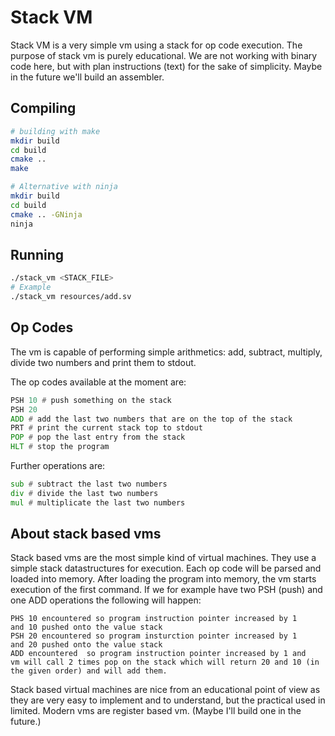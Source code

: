 # Stack VM

Stack VM is a very simple vm using a stack for op code execution. The purpose of stack vm is purely educational. We are not working with binary code here, but with plan instructions (text) for the sake
of simplicity.
Maybe in the future we'll build an assembler.

## Compiling

```bash
# building with make
mkdir build
cd build
cmake ..
make

# Alternative with ninja
mkdir build
cd build
cmake .. -GNinja
ninja
```

## Running

```bash
./stack_vm <STACK_FILE>
# Example
./stack_vm resources/add.sv
```

## Op Codes
The vm is capable of performing simple arithmetics: add, subtract, multiply, divide two numbers and print them to stdout.

The op codes available at the moment are:
```asm
PSH 10 # push something on the stack
PSH 20
ADD # add the last two numbers that are on the top of the stack
PRT # print the current stack top to stdout
POP # pop the last entry from the stack
HLT # stop the program
```
Further operations are:
```asm
sub # subtract the last two numbers
div # divide the last two numbers
mul # multiplicate the last two numbers
```

## About stack based vms
Stack based vms are the most simple kind of virtual machines. They use a simple stack datastructures for execution.
Each op code will be parsed and loaded into memory. After loading the program into memory, the vm starts execution
of the first command. If we for example have two PSH (push) and one ADD operations the following will happen:

```
PHS 10 encountered so program instruction pointer increased by 1
and 10 pushed onto the value stack
PSH 20 encountered so program insturction pointer increased by 1
and 20 pushed onto the value stack
ADD encountered  so program instruction pointer increased by 1 and
vm will call 2 times pop on the stack which will return 20 and 10 (in the given order) and will add them.
```
Stack based virtual machines are nice from an educational point of view as they are very easy to implement and to
understand, but the practical used in limited.
Modern vms are register based vm. (Maybe I'll build one in the future.)